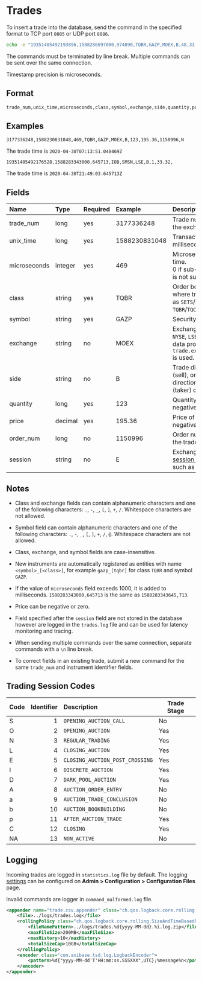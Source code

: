 # Trades

To insert a trade into the database, send the command in the specified format to TCP port `8085` or UDP port `8086`.

```bash
echo -e "19351405492193896,1588286697000,974890,TQBR,GAZP,MOEX,B,48,33.38," > /dev/tcp/atsd_hostname/8085
```

The commands must be terminated by line break. Multiple commands can be sent over the same connection.

Timestamp precision is microseconds.

## Format

```bash
trade_num,unix_time,microseconds,class,symbol,exchange,side,quantity,price,order_num[,session][,field-1,..field-N]
```

## Examples

```ls
3177336248,1588230831048,469,TQBR,GAZP,MOEX,B,123,195.36,1150996,N
```

The trade time is `2020-04-30T07:13:51.048469Z`

```ls
19351405492176528,1588283343000,645713,IOB,SMSN,LSE,B,1,33.32,
```

The trade time is `2020-04-30T21:49:03.645713Z`

## Fields

|Name|Type|Required|Example|Description|
|:---|:---|:---|:---|:---|
|trade_num|long|yes|3177336248| Trade number assigned by the exchange.|
|unix_time|long|yes|1588230831048| Transaction time in Unix milliseconds.|
|microseconds|integer|yes|469| Microsecond part of the trade time. <br>0 if sub-millisecond precision is not supported by exchange.|
|class|string|yes|TQBR| Order book system identifier where trade is executed such as `SETS`/`SEAQ`/`IOB` for LSE or `TQBR`/`TQCB`/`CETS` for MOEX.|
|symbol|string|yes|GAZP| Security symbol.|
|exchange|string|no|MOEX| Exchange [identifier](https://www.iso20022.org/market-identifier-codes), such as `NYSE`, `LSE`, `MOEX`, or a market data provider name. If empty, `trade.exchange.default.value` is used.|
|side|string|no|B| Trade direction: `B` (buy), `S` (sell), or empty, based on the direction of the initiating (taker) order.|
|quantity|long|yes|123| Quantity in the trade. Non-negative.|
|price|decimal|yes|195.36| Price of the trade. Can be negative.|
|order_num|long|no|1150996| Order number which initiated the trade (taker).|
|session|string|no|E| Exchange-specific [trading session and auction code](#trading-session-codes), such as `N` or `O`.|

## Notes

* Class and exchange fields can contain alphanumeric characters and one of the following characters: `.`, `-`, `_`, `[`, `]`, `+`, `/`. Whitespace characters are not allowed.

* Symbol field can contain alphanumeric characters and one of the following characters: `.`, `-`, `_`, `[`, `]`, `+`, `/`, `@`. Whitespace characters are not allowed.

* Class, exchange, and symbol fields are case-insensitive.

* New instruments are automatically registered as entities with name `<symbol>_[<class>]`, for example `gazp_[tqbr]` for class `TQBR` and symbol `GAZP`.

* If the value of `microseconds` field exceeds 1000, it is added to milliseconds. `1588283343000,645713` is the same as `1588283343645,713`.

* Price can be negative or zero.

* Field specified after the `session` field are not stored in the database however are logged in the `trades.log` file and can be used for latency monitoring and tracing.

* When sending multiple commands over the same connection, separate commands with a `\n` line break.

* To correct fields in an existing trade, submit a new command for the same `trade_num` and instrument identifier fields.

## Trading Session Codes

| Code | Identifier | Description | Trade Stage |
|:---|---:|:---|---|
| S | 1 | `OPENING_AUCTION_CALL` | No |
| O | 2 | `OPENING_AUCTION` | Yes |
| N | 3 | `REGULAR_TRADING` | Yes |
| L | 4 | `CLOSING_AUCTION` | Yes |
| E | 5 | `CLOSING_AUCTION_POST_CROSSING` | Yes |
| I | 6 | `DISCRETE_AUCTION` | Yes |
| D | 7 | `DARK_POOL_AUCTION` | Yes |
| A | 8 | `AUCTION_ORDER_ENTRY` | No |
| a | 9 | `AUCTION_TRADE_CONCLUSION` | No |
| b | 10 | `AUCTION_BOOKBUILDING` | No |
| p | 11 | `AFTER_AUCTION_TRADE` | Yes |
| C | 12 | `CLOSING` | Yes |
| NA | 13 | `NON_ACTIVE` | No |

## Logging

Incoming trades are logged in `statistics.log` file by default. The logging [settings](../administration/logging.md) can be configured on **Admin > Configuration > Configuration Files** page.

Invalid commands are logger in `command_malformed.log` file.

```xml
<appender name="trade.csv.appender" class="ch.qos.logback.core.rolling.RollingFileAppender">
    <file>../logs/trades.log</file>
    <rollingPolicy class="ch.qos.logback.core.rolling.SizeAndTimeBasedRollingPolicy">
        <fileNamePattern>../logs/trades.%d{yyyy-MM-dd}.%i.log.zip</fileNamePattern>
        <maxFileSize>200MB</maxFileSize>
        <maxHistory>10</maxHistory>
        <totalSizeCap>10GB</totalSizeCap>
    </rollingPolicy>
    <encoder class="com.axibase.tsd.log.LogbackEncoder">
        <pattern>%d{"yyyy-MM-dd'T'HH:mm:ss.SSSXXX",UTC};%message%n</pattern>
    </encoder>
</appender>
```